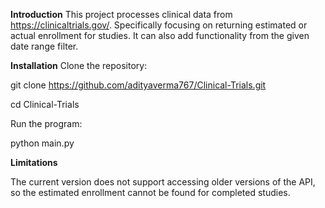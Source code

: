 **Introduction**
This project processes clinical data from https://clinicaltrials.gov/. Specifically focusing on returning estimated or actual enrollment for studies. It can also add functionality from the given date range filter.

**Installation**
Clone the repository: 

  git clone https://github.com/adityaverma767/Clinical-Trials.git
  
  cd Clinical-Trials

Run the program:

  python main.py

**Limitations**

The current version does not support accessing older versions of the API, so the estimated enrollment cannot be found for completed studies.
